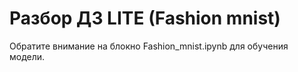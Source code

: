 # Разбор ДЗ LITE (Fashion mnist)
Обратите внимание на блокно Fashion_mnist.ipynb для обучения модели.
